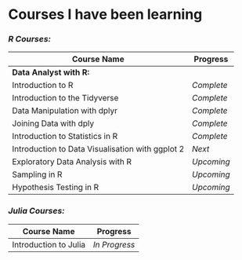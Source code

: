 # Courses I have been learning

### _R Courses:_

| Course Name      | Progress |
| ----------- | ----------- |
| **Data Analyst with R:**      |        |
| Introduction to R | _Complete_ |
| Introduction to the Tidyverse | _Complete_ |
| Data Manipulation with dplyr | _Complete_ |
| Joining Data with dply | _Complete_ |
| Introduction to Statistics in R | _Complete_ |
| Introduction to Data Visualisation with ggplot 2 | _Next_ |
| Exploratory Data Analysis with R | _Upcoming_ |
| Sampling in R | _Upcoming_ |
| Hypothesis Testing in R | _Upcoming_ |


### _Julia Courses:_

| Course Name      | Progress |
| ----------- | ----------- |
| Introduction to Julia      | _In Progress_       |
